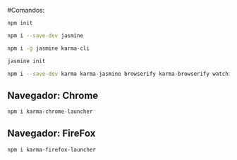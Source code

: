#Comandos:

```sh
npm init
```

```sh
npm i --save-dev jasmine
```

```sh
npm i -g jasmine karma-cli
```

```sh
jasmine init
```

```sh
npm i --save-dev karma karma-jasmine browserify karma-browserify watchify
```


## Navegador: Chrome

```sh
npm i karma-chrome-launcher
```

## Navegador: FireFox

```sh
npm i karma-firefox-launcher
```
